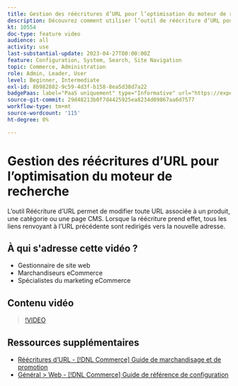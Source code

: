 ```yaml
---
title: Gestion des réécritures d’URL pour l’optimisation du moteur de recherche
description: Découvrez comment utiliser l’outil de réécriture d’URL pour modifier toute URL associée à un produit, une catégorie ou une page CMS.
kt: 10554
doc-type: feature video
audience: all
activity: use
last-substantial-update: 2023-04-27T00:00:00Z
feature: Configuration, System, Search, Site Navigation
topic: Commerce, Administration
role: Admin, Leader, User
level: Beginner, Intermediate
exl-id: 8b982882-9c59-4d3f-b158-8ea5d38d7a22
badgePaas: label="PaaS uniquement" type="Informative" url="https://experienceleague.adobe.com/en/docs/commerce/user-guides/product-solutions" tooltip="S’applique uniquement aux projets Adobe Commerce on Cloud (infrastructure PaaS gérée par Adobe) et aux projets On-premise."
source-git-commit: 29d48213b0f7d4425925ea8234d09867aa6d7577
workflow-type: tm+mt
source-wordcount: '115'
ht-degree: 0%

---
```


# Gestion des réécritures d’URL pour l’optimisation du moteur de recherche

L’outil Réécriture d’URL permet de modifier toute URL associée à un produit, une catégorie ou une page CMS. Lorsque la réécriture prend effet, tous les liens renvoyant à l’URL précédente sont redirigés vers la nouvelle adresse.

## À qui s&#39;adresse cette vidéo ?

- Gestionnaire de site web
- Marchandiseurs eCommerce
- Spécialistes du marketing eCommerce

## Contenu vidéo

>[!VIDEO](https://video.tv.adobe.com/v/343751?quality=12&learn=on)

## Ressources supplémentaires

- [Réécritures d’URL - [!DNL Commerce] Guide de marchandisage et de promotion](https://experienceleague.adobe.com/docs/commerce-admin/marketing/seo/url-rewrites/url-rewrite.html)
- [Général > Web - [!DNL Commerce] Guide de référence de configuration](https://experienceleague.adobe.com/docs/commerce-admin/config/general/web.html)
